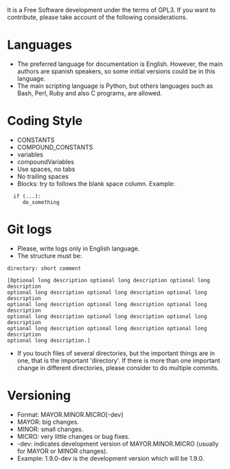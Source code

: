 It is a Free Software development under the terms of GPL3. If you want to contribute, please take account of the following considerations.

# Languages
* The preferred language for documentation is English. However, the main authors are spanish speakers, so some initial versions could be in this language.
* The main scripting language is Python, but others languages such as Bash, Perl, Ruby and also C programs, are allowed.

# Coding Style
* CONSTANTS
* COMPOUND_CONSTANTS
* variables
* compoundVariables
* Use spaces, no tabs
* No trailing spaces
* Blocks: try to follows the blank space column. Example:
```
  if (...):
     do_something
```

# Git logs
* Please, write logs only in English language.
* The structure must be:
```
directory: short comment

[Optional long description optional long description optional long description
optional long description optional long description optional long description
optional long description optional long description optional long description
optional long description optional long description optional long description
optional long description optional long description optional long description
optional long description.]
```
* If you touch files of several directories, but the important things are in one, that is the important 'directory'. If there is more than one important change in different directories, please consider to do multiple commits.

# Versioning
* Format: MAYOR.MINOR.MICRO[-dev]
* MAYOR: big changes.
* MINOR: small  changes.
* MICRO: very little changes or bug fixes.
* -dev:  indicates development version of MAYOR.MINOR.MICRO (usually for MAYOR or MINOR changes).
* Example: 1.9.0-dev is the development version which will be 1.9.0.
